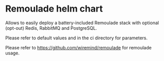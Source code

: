 # Remoulade helm chart

Allows to easily deploy a battery-included Remoulade stack with optional (opt-out) Redis, RabbitMQ and PostgreSQL.

Please refer to default values and in the ci directory for parameters.

Please refer to <https://github.com/wiremind/remoulade> for remoulade usage.
